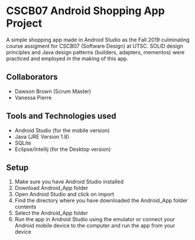 # CSCB07 Android Shopping App Project

A simple shopping app made in Android Studio as the Fall 2019 culminating course assigment for CSCB07 (Software Design) at UTSC. SOLID design principles and Java design patterns (builders, adapters, mementos) were practiced and employed in the making of this app.

## Collaborators

- Dawson Brown (Scrum Master)
- Vanessa Pierre

## Tools and Technologies used

- Android Studio (for the mobile version)
- Java (JRE Version 1.8)
- SQLite
- Eclipse/Intellij (for the Desktop version)

## Setup

1. Make sure you have Android Studio installed
2. Download Android_App folder
3. Open Android Studio and click on import
4. Find the directory where you have downloaded the Android_App folder contents
4. Select the Android_App folder
5. Run the app in Android Studio using the emulator or connect your Android mobile device to the computer and run the app from your device
